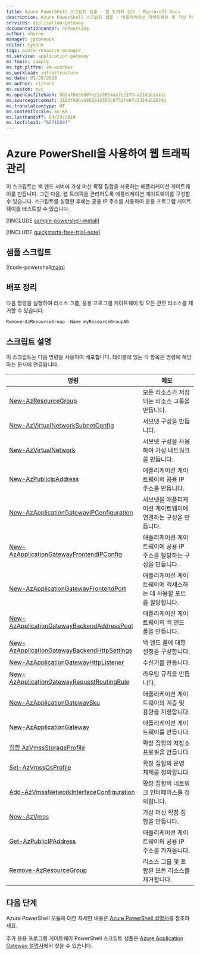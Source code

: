 ```yaml
---
title: Azure PowerShell 스크립트 샘플 - 웹 트래픽 관리 | Microsoft Docs
description: Azure PowerShell 스크립트 샘플 - 애플리케이션 게이트웨이 및 가상 머신 확장 집합을 사용하여 웹 트래픽을 관리합니다.
services: application-gateway
documentationcenter: networking
author: vhorne
manager: jpconnock
editor: tysonn
tags: azure-resource-manager
ms.service: application-gateway
ms.topic: sample
ms.tgt_pltfrm: vm-windows
ms.workload: infrastructure
ms.date: 01/29/2018
ms.author: victorh
ms.custom: mvc
ms.openlocfilehash: 9b5a78eb6b07e21c3054aa7e2177ca21b1b1ea1c
ms.sourcegitcommit: 3102f886aa962842303c8753fe8fa5324a52834a
ms.translationtype: HT
ms.contentlocale: ko-KR
ms.lasthandoff: 04/23/2019
ms.locfileid: "60715897"
---
```

# <a name="manage-web-traffic-with-azure-powershell"></a>Azure PowerShell을 사용하여 웹 트래픽 관리

이 스크립트는 백 엔드 서버에 가상 머신 확장 집합을 사용하는 애플리케이션 게이트웨이를 만듭니다. 그런 다음, 웹 트래픽을 관리하도록 애플리케이션 게이트웨이를 구성할 수 있습니다. 스크립트를 실행한 후에는 공용 IP 주소를 사용하여 응용 프로그램 게이트웨이를 테스트할 수 있습니다.

[!INCLUDE [sample-powershell-install](../../../includes/sample-powershell-install-no-ssh-az.md)]

[!INCLUDE [quickstarts-free-trial-note](../../../includes/quickstarts-free-trial-note.md)]

## <a name="sample-script"></a>샘플 스크립트

[!code-powershell[main](../../../powershell_scripts/application-gateway/create-vmss/create-vmss.ps1 "Create application gateway")]

## <a name="clean-up-deployment"></a>배포 정리 

다음 명령을 실행하여 리소스 그룹, 응용 프로그램 게이트웨이 및 모든 관련 리소스를 제거할 수 있습니다.

```powershell
Remove-AzResourceGroup -Name myResourceGroupAG
```

## <a name="script-explanation"></a>스크립트 설명

이 스크립트는 다음 명령을 사용하여 배포합니다. 테이블에 있는 각 항목은 명령에 해당하는 문서에 연결됩니다.

| 명령 | 메모 |
|---|---|
| [New-AzResourceGroup](/powershell/module/az.resources/new-azresourcegroup) | 모든 리소스가 저장되는 리소스 그룹을 만듭니다. |
| [New-AzVirtualNetworkSubnetConfig](/powershell/module/az.network/new-azvirtualnetworksubnetconfig) | 서브넷 구성을 만듭니다. |
| [New-AzVirtualNetwork](/powershell/module/az.network/new-azvirtualnetwork) | 서브넷 구성을 사용하여 가상 네트워크를 만듭니다. |
| [New-AzPublicIpAddress](/powershell/module/az.network/new-azpublicipaddress) | 애플리케이션 게이트웨이의 공용 IP 주소를 만듭니다. |
| [New-AzApplicationGatewayIPConfiguration](/powershell/module/az.network/new-azapplicationgatewayipconfiguration) | 서브넷을 애플리케이션 게이트웨이에 연결하는 구성을 만듭니다. |
| [New-AzApplicationGatewayFrontendIPConfig](/powershell/module/az.network/new-azapplicationgatewayfrontendipconfig) | 애플리케이션 게이트웨이에 공용 IP 주소를 할당하는 구성을 만듭니다. |
| [New-AzApplicationGatewayFrontendPort](/powershell/module/az.network/new-azapplicationgatewayfrontendport) | 애플리케이션 게이트웨이에 액세스하는 데 사용할 포트를 할당합니다. |
| [New-AzApplicationGatewayBackendAddressPool](/powershell/module/az.network/new-azapplicationgatewaybackendaddresspool) | 애플리케이션 게이트웨이의 백 엔드 풀을 만듭니다. |
| [New-AzApplicationGatewayBackendHttpSettings](/powershell/module/az.network/new-azapplicationgatewaybackendhttpsettings) | 백 엔드 풀에 대한 설정을 구성합니다. |
| [New-AzApplicationGatewayHttpListener](/powershell/module/az.network/new-azapplicationgatewayhttplistener) | 수신기를 만듭니다. |
| [New-AzApplicationGatewayRequestRoutingRule](/powershell/module/az.network/new-azapplicationgatewayrequestroutingrule) | 라우팅 규칙을 만듭니다. |
| [New-AzApplicationGatewaySku](/powershell/module/az.network/new-azapplicationgatewaysku) | 애플리케이션 게이트웨이의 계층 및 용량을 지정합니다. |
| [New-AzApplicationGateway](/powershell/module/az.network/new-azapplicationgateway) | 애플리케이션 게이트웨이를 만듭니다. |
| [집합 AzVmssStorageProfile](/powershell/module/az.compute/set-azvmssstorageprofile) | 확장 집합의 저장소 프로필을 만듭니다. |
| [Set-AzVmssOsProfile](/powershell/module/az.compute/set-azvmssosprofile) | 확장 집합의 운영 체제를 정의합니다. |
| [Add-AzVmssNetworkInterfaceConfiguration](/powershell/module/az.compute/add-azvmssnetworkinterfaceconfiguration) | 확장 집합의 네트워크 인터페이스를 정의합니다. |
| [New-AzVmss](/powershell/module/az.compute/new-azvm) | 가상 머신 확장 집합을 만듭니다. |
| [Get-AzPublicIPAddress](/powershell/module/az.network/get-azpublicipaddress) | 애플리케이션 게이트웨이의 공용 IP 주소를 가져옵니다. |
|[Remove-AzResourceGroup](/powershell/module/az.resources/remove-azresourcegroup) | 리소스 그룹 및 포함된 모든 리소스를 제거합니다. | 

## <a name="next-steps"></a>다음 단계

Azure PowerShell 모듈에 대한 자세한 내용은 [Azure PowerShell 설명서](/powershell/azure/overview)를 참조하세요.

추가 응용 프로그램 게이트웨이 PowerShell 스크립트 샘플은 [Azure Application Gateway 설명서](../powershell-samples.md)에서 찾을 수 있습니다.
